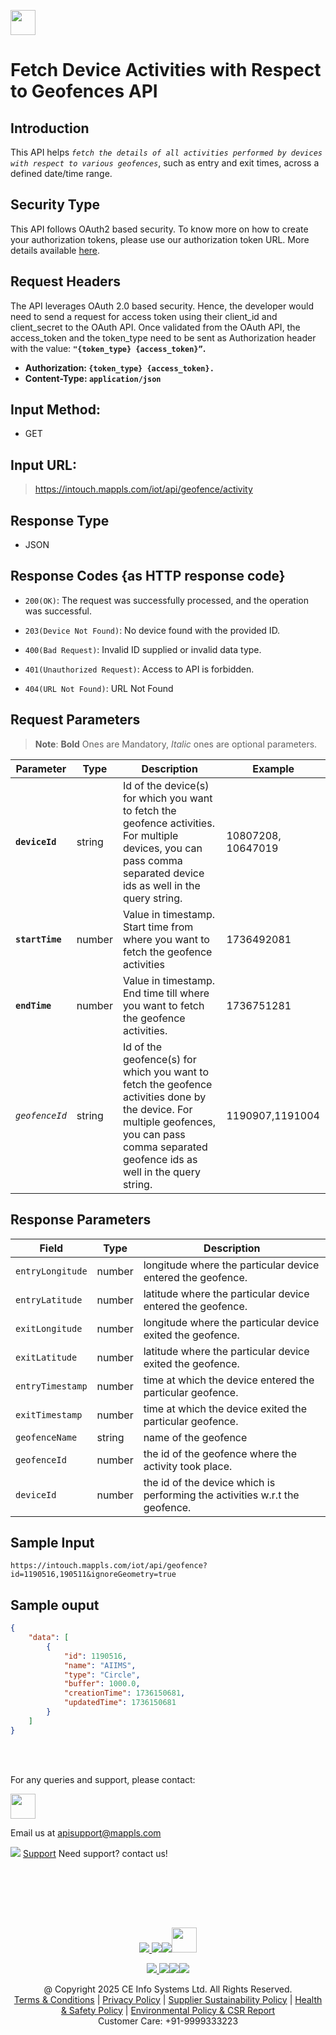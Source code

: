 
[<img src="https://about.mappls.com/about/images/MAPPLS-MapmyIndia-logo.png" height="40"/> </p>](https://about.mappls.com/api/)

# Fetch Device Activities with Respect to Geofences API

## **Introduction**
This API helps *`fetch the details of all activities performed by devices with respect to various geofences`*, such as entry and exit times, across a defined date/time range.

## **Security Type**
This API follows OAuth2 based security. To know more on how to create your authorization tokens, please use our authorization token URL. More details available [here](https://github.com/mappls-api/mappls-rest-apis/tree/main/mappls-token-generation-api).

## **Request Headers**

The API leverages OAuth 2.0 based security. Hence, the developer would need to send a request for access token using their client_id and client_secret to the OAuth API. Once validated from the OAuth API, the access_token and the token_type need to be sent as Authorization header with the value: **`"{token_type} {access_token}”`.**

- **Authorization: `{token_type} {access_token}.`**
- **Content-Type: `application/json`**


## **Input Method:**
- GET

## **Input URL:**

 > https://intouch.mappls.com/iot/api/geofence/activity

## **Response Type**
- JSON

## **Response Codes {as HTTP response code}**

-  `200(OK)`: The request was successfully processed, and the operation was successful.

- `203(Device Not Found)`: No device found with the provided ID.

- `400(Bad Request)`: Invalid ID supplied or invalid data type.

- `401(Unauthorized Request)`: Access to API is forbidden.

- `404(URL Not Found)`: URL Not Found

## **Request Parameters**
> **Note**: **Bold** Ones are Mandatory, *Italic* ones are optional parameters.

| **Parameter** | **Type** | **Description** | **Example** |
| --- | --- | --- | --- |
| **`deviceId `** | string | Id of the device(s) for which you want to fetch the geofence activities. For multiple devices, you can pass comma separated device ids as well in the query string. | 10807208, 10647019 |
| **`startTime`**  | number | Value in timestamp. Start time from where you want to fetch the geofence activities | 1736492081 |
| **`endTime`**  | number | Value in timestamp. End time till where you want to fetch the geofence activities. | 1736751281 |
| *`geofenceId`* | string | Id of the geofence(s) for which you want to fetch the geofence activities done by the device. For multiple geofences, you can pass comma separated geofence ids as well in the query string. | 1190907,1191004 |


## **Response Parameters**

| **Field** | **Type** | **Description** |
| --- | --- | --- |
|`entryLongitude` | number | longitude where the particular device entered the geofence. |
|`entryLatitude` | number | latitude where the particular device entered the geofence.|
|`exitLongitude` | number | longitude where the particular device exited the geofence.|
|`exitLatitude` | number | latitude where the particular device exited the geofence.|
|`entryTimestamp` | number | time at which the device entered the particular geofence.|
|`exitTimestamp` | number | time at which the device exited the particular geofence.|
|`geofenceName` | string | name of the geofence |
|`geofenceId` | number | the id of the geofence where the activity took place. |
|`deviceId` | number | the id of the device which is performing the activities w.r.t the geofence. |

## **Sample Input**
```
https://intouch.mappls.com/iot/api/geofence?id=1190516,190511&ignoreGeometry=true
```
## **Sample ouput**

```json
{
    "data": [
        {
            "id": 1190516,
            "name": "AIIMS",
            "type": "Circle",
            "buffer": 1000.0,
            "creationTime": 1736150681,
            "updatedTime": 1736150681
        }
    ]
}
```

<br></br>

For any queries and support, please contact: 

[<img src="https://about.mappls.com/images/mappls-logo.svg" height="40"/> </p>](https://about.mappls.com/api/)
Email us at [apisupport@mappls.com](mailto:apisupport@mappls.com)


![](https://www.mapmyindia.com/api/img/icons/support.png)
[Support](https://about.mappls.com/contact/)
Need support? contact us!

<br></br>


<br></br>

[<p align="center"> <img src="https://www.mapmyindia.com/api/img/icons/stack-overflow.png"/> ](https://stackoverflow.com/questions/tagged/mappls-api)[![](https://www.mapmyindia.com/api/img/icons/blog.png)](https://about.mappls.com/blog/)[![](https://www.mapmyindia.com/api/img/icons/gethub.png)](https://github.com/Mappls-api)[<img src="https://mmi-api-team.s3.ap-south-1.amazonaws.com/API-Team/npm-logo.one-third%5B1%5D.png" height="40"/> </p>](https://www.npmjs.com/org/mapmyindia) 



[<p align="center"> <img src="https://www.mapmyindia.com/june-newsletter/icon4.png"/> ](https://www.facebook.com/Mapplsofficial)[![](https://www.mapmyindia.com/june-newsletter/icon2.png)](https://twitter.com/mappls)[![](https://www.mapmyindia.com/newsletter/2017/aug/llinkedin.png)](https://www.linkedin.com/company/mappls/)[![](https://www.mapmyindia.com/june-newsletter/icon3.png)](https://www.youtube.com/channel/UCAWvWsh-dZLLeUU7_J9HiOA)




<div align="center">@ Copyright 2025 CE Info Systems Ltd. All Rights Reserved.</div>

<div align="center"> <a href="https://about.mappls.com/api/terms-&-conditions">Terms & Conditions</a> | <a href="https://about.mappls.com/about/privacy-policy">Privacy Policy</a> | <a href="https://about.mappls.com/pdf/mapmyIndia-sustainability-policy-healt-labour-rules-supplir-sustainability.pdf">Supplier Sustainability Policy</a> | <a href="https://about.mappls.com/pdf/Health-Safety-Management.pdf">Health & Safety Policy</a> | <a href="https://about.mappls.com/pdf/Environment-Sustainability-Policy-CSR-Report.pdf">Environmental Policy & CSR Report</a>

<div align="center">Customer Care: +91-9999333223</div>

